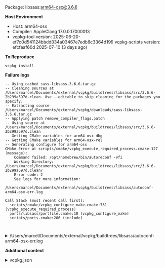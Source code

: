 Package: libsass:arm64-osx@3.6.6

**Host Environment**

- Host: arm64-osx
- Compiler: AppleClang 17.0.0.17000013
-    vcpkg-tool version: 2025-06-20-ef7c0d541124bbdd334a03467e7edb6c3364d199
    vcpkg-scripts version: efcfaaf60d 2025-07-10 (3 days ago)

**To Reproduce**

`vcpkg install `

**Failure logs**

```
-- Using cached sass-libsass-3.6.6.tar.gz
-- Cleaning sources at /Users/marcel/Documents/external/vcpkg/buildtrees/libsass/src/3.6.6-2b299a597d.clean. Use --editable to skip cleaning for the packages you specify.
-- Extracting source /Users/marcel/Documents/external/vcpkg/downloads/sass-libsass-3.6.6.tar.gz
-- Applying patch remove_compiler_flags.patch
-- Using source at /Users/marcel/Documents/external/vcpkg/buildtrees/libsass/src/3.6.6-2b299a597d.clean
-- Getting CMake variables for arm64-osx-dbg
-- Getting CMake variables for arm64-osx-rel
-- Generating configure for arm64-osx
CMake Error at scripts/cmake/vcpkg_execute_required_process.cmake:127 (message):
    Command failed: /opt/homebrew/bin/autoreconf -vfi
    Working Directory: /Users/marcel/Documents/external/vcpkg/buildtrees/libsass/src/3.6.6-2b299a597d.clean/
    Error code: 2
    See logs for more information:
      /Users/marcel/Documents/external/vcpkg/buildtrees/libsass/autoconf-arm64-osx-err.log

Call Stack (most recent call first):
  scripts/cmake/vcpkg_configure_make.cmake:731 (vcpkg_execute_required_process)
  ports/libsass/portfile.cmake:10 (vcpkg_configure_make)
  scripts/ports.cmake:206 (include)



```

<details><summary>/Users/marcel/Documents/external/vcpkg/buildtrees/libsass/autoconf-arm64-osx-err.log</summary>

```
autoreconf: export WARNINGS=
autoreconf: Entering directory '.'
autoreconf: configure.ac: not using Gettext
autoreconf: running: aclocal --force 
Can't exec "aclocal": No such file or directory at /opt/homebrew/Cellar/autoconf/2.72/share/autoconf/Autom4te/FileUtils.pm line 299.
autoreconf: error: aclocal failed with exit status: 2
```
</details>

**Additional context**

<details><summary>vcpkg.json</summary>

```
{
  "name": "omega",
  "dependencies": [
    "gtkmm"
  ]
}

```
</details>
